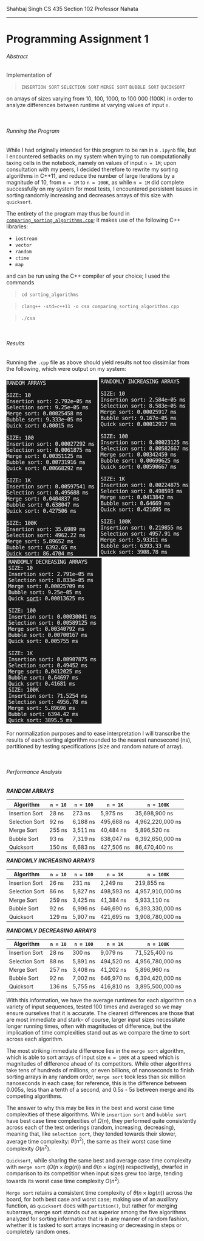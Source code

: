 Shahbaj Singh
CS 435 Section 102
Professor Nahata
____

Programming Assignment 1
===

###### Abstract

Implementation of

> `INSERTION SORT`
> `SELECTION SORT`
> `MERGE SORT`
> `BUBBLE SORT`
> `QUCIKSORT`

on arrays of sizes varying from 10, 100, 1000, to 100 000 (100K) in order to analyze differences between runtime at varying values of input `n`.

</br>

 ###### Running the Program

While I had originally intended for this program to be ran in a `.ipynb` file, but I
encountered setbacks on my system when trying to run computationally taxing cells
in the notebook, namely on values of input `n = 1M`; upon consultation with my
peers, I decided therefore to rewrite my sorting algorithms in C++11, and reduce the
number of large iterations by a magnitude of 10, from `n = 1M` to `n = 100K`, as while
`n = 1M` did complete successfully on my system for most tests, I encountered persistent
issues in sorting randomly increasing and decreases arrays of this size with `quicksort`.

The entirety of the program may thus be found in <code>[comparing_sorting_algorithms.cpp](/prog-ass-1/sorting_algorithms/comparing_sorting_algorithms.cpp)</code>; it makes use of the following C++ libraries:

- `iostream`
- `vector`
- `random`
- `ctime`
- `map`

and can be run using the C++ compiler of your choice; I used the commands

> `cd sorting_algorithms`

> `clang++ -std=c++11 -o csa comparing_sorting_algorithms.cpp`

> `./csa`

<br />

###### Results

Running the `.cpp` file as above should yield results not too dissimilar from
the following, which were output on my system:

![rand arrs](image.png)
![incr arrs](image-1.png)
![decr arrs](image-2.png)

For normalization purposes and to ease interpretation I will transcribe the results of each sorting algorithm rounded to the nearest nanosecond (ns), partitioned by testing specifications (size and random nature of array).

<br/>

###### Performance Analysis

_**RANDOM ARRAYS**_

|Algorithm|`n = 10`|`n = 100`|`n = 1K`|`n = 100K`|
| ---     | ---    | ---     | ---    | ---      |
|Insertion Sort|28 ns|273 ns|5,975 ns|35,698,900 ns|
| Selection Sort |92 ns|6,188 ns|495,688 ns|4,962,220,000 ns|
| Merge Sort |255 ns|3,511 ns|40,484 ns|5,896,520 ns|
| Bubble Sort |93 ns|7,319 ns|638,047 ns|6,392,650,000 ns|
| Quicksort |150 ns|6,683 ns|427,506 ns|86,470,400 ns|

_**RANDOMLY INCREASING ARRAYS**_

|Algorithm|`n = 10`|`n = 100`|`n = 1K`|`n = 100K`|
| ---     | ---    | ---     | ---    | ---      |
|Insertion Sort|26 ns|231 ns|2,249 ns|219,855 ns|
| Selection Sort|86 ns|5,827 ns|498,593 ns|4,957,910,000 ns|
| Merge Sort|259 ns|3,425 ns|41,384 ns|5,933,110 ns|
| Bubble Sort|92 ns|6,996 ns|646,690 ns|6,393,330,000 ns|
| Quicksort|129 ns|5,907 ns|421,695 ns|3,908,780,000 ns|

_**RANDOMLY DECREASING ARRAYS**_

|Algorithm|`n = 10`|`n = 100`|`n = 1K`|`n = 100K`|
| ---     | ---    | ---     | ---    | ---      |
|Insertion Sort|28 ns|300 ns|9,079 ns|71,525,400 ns|
| Selection Sort |88 ns|5,891 ns|494,520 ns|4,956,780,000 ns|
| Merge Sort|257 ns|3,408 ns|41,202 ns|5,896,960 ns|
| Bubble Sort|92 ns|7,002 ns|646,970 ns|6,394,420,000 ns|
| Quicksort|136 ns|5,755 ns|416,810 ns|3,895,500,000 ns|

With this information, we have the average runtimes for each algorithm on a variety of input sequences, tested 100 times and averaged so we may ensure ourselves that it is accurate. The clearest differences are those that are most immediate and stark– of course, larger input sizes necessitate longer running times, often with magnitudes of difference, but the implication of time complexities stand out as we compare the time to sort across each algorithm.

The most striking immediate difference lies in the `merge sort` algorithm, which is able to sort arrays of input size `n = 100K` at a speed which is magnitudes of difference ahead of its competitors. While other algorithms take tens of hundreds of millions, or even billions, of nanoseconds to finish sorting arrays in any random order, `merge sort` took less than six million nanoseconds in each case; for reference, this is the difference between $0.005s$, less than a tenth of a second, and $0.5s$ - $5s$ between merge and its competing algorithms.

The answer to why this may be lies in the best and worst case time complexities of these algorithms. While `insertion sort` and `bubble sort` have best case time complexities of $\Omega(n)$, they performed quite consistently across each of the test orderings (random, increasing, decreasing), meaning that, like `selection sort`, they tended towards their slower, average time complexity: $\theta(n^2)$, the same as their worst case time complexity $O (n^2)$.

`Quicksort`, while sharing the same best and average case time complexity with `merge sort` ($\Omega(n \times log(n))$ and $\theta(n \times log(n))$ respectively), dwarfed in comparison to its competitior when input sizes grew too large, tending towards its worst case time complexity $O (n^2)$.

`Merge sort` retains a consistent time complexity of $\theta(n \times log (n))$ across the board, for both best case and worst case; making use of an auxillary function, as `quicksort` does with `partition()`, but rather for merging subarrays, merge sort stands out as superior among the five algorithms analyzed for sorting information that is in any manner of random fashion, whether it is tasked to sort arrays increasing or decreasing in steps or completely random ones.
